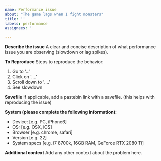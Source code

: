 ```yaml
---
name: Performance issue
about: "The game lags when I fight monsters"
title: ''
labels: performance
assignees: ''

---
```


**Describe the issue**
A clear and concise description of what performance issue you are observing (slowdown or lag spikes).

**To Reproduce**
Steps to reproduce the behavior:
1. Go to '...'
2. Click on '....'
3. Scroll down to '....'
4. See slowdown

**Savefile**
If applicable, add a pastebin link with a savefile. (this helps with reproducing the issue)

**System (please complete the following information):**
 - Device: [e.g. PC, iPhone6]
 - OS: [e.g. OSX, iOS]
 - Browser [e.g. chrome, safari]
 - Version [e.g. 22]
 - System specs [e.g. i7 8700k, 16GB RAM, GeForce RTX 2080 Ti]

**Additional context**
Add any other context about the problem here.
